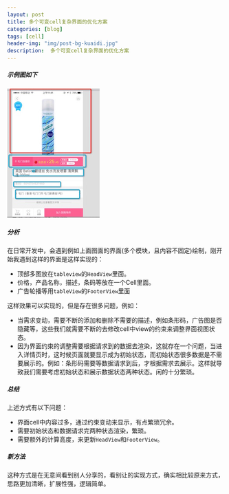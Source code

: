 ```yaml
---
layout: post
title: 多个可变cell复杂界面的优化方案
categories: [blog]
tags: [cell]
header-img: "img/post-bg-kuaidi.jpg"
description:  多个可变cell复杂界面的优化方案
---  
```


##### 示例图如下

![效果图2](/img/targets_post/test_2.jpeg)


##### 分析
  在日常开发中，会遇到例如上面图面的界面(多个模块，且内容不固定)绘制，刚开始我遇到这样的界面是这样实现的： </br>
  
   - 顶部多图放在`tableview`的`HeadView`里面。 </br>
   - 价格，产品名称，描述，条码等放在一个Cell里面。 </br>
   - 广告轮播等用`tableView`的`FooterView`里面  </br>
   
这样效果可以实现的，但是存在很多问题，例如： </br>

 - 当需求变动，需要不断的添加和删除不需要的描述，例如条形码，广告图是否隐藏等，这些我们就需要不断的去修改cell中view的约束来调整界面视图状态。  </br>
 - 因为界面约束的调整需要根据请求到的数据去渲染，这就存在一个问题，当进入详情页时，这时候页面就要显示成为初始状态，而初始状态很多数据是不需要展示的。例如：条形码需要等数据请求到后，才根据需求去展示。这样就导致我们需要考虑初始状态和展示数据状态两种状态。闲的十分繁琐。
 
##### 总结
 上述方式有以下问题： </br>
 
  - 界面cell中内容过多，通过约束变动来显示，有点繁琐冗余。
  - 需要初始状态和数据请求完两种状态渲染，繁琐。
  - 需要额外的计算高度，来更新`HeadView`和`FooterView`。
  
  
##### 新方法
  这种方式是在无意间看到别人分享的，看别让的实现方式，确实相比较原来方式，思路更加清晰，扩展性强，逻辑简单。

  

 